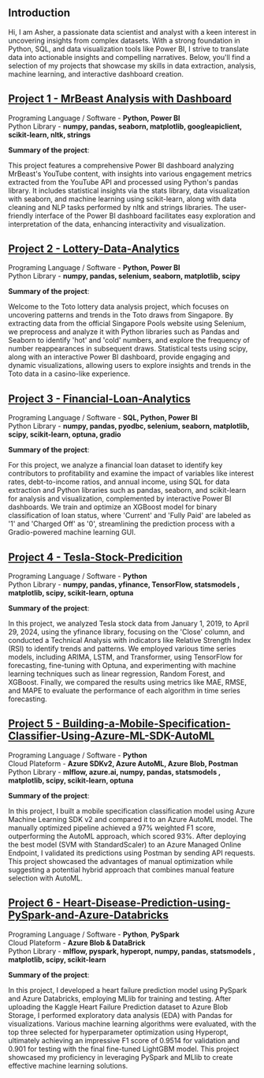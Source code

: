 ## Introduction

Hi, I am Asher, a passionate data scientist and analyst with a keen interest in uncovering insights from complex datasets. With a strong foundation in Python, SQL, and data visualization tools like Power BI, I strive to translate data into actionable insights and compelling narratives. Below, you'll find a selection of my projects that showcase my skills in data extraction, analysis, machine learning, and interactive dashboard creation.

##  [Project 1 - MrBeast Analysis with Dashboard](https://github.com/AsherTeo/MR-Beast-Data-Analytics)

Programing Language / Software - **Python, Power BI** \
Python Library - **numpy, pandas, seaborn, matplotlib, googleapiclient, scikit-learn, nltk,  strings**

**Summary of the project**:

This project features a comprehensive Power BI dashboard analyzing MrBeast's YouTube content, with insights into various engagement metrics extracted from the YouTube API and processed using Python's pandas library. It includes statistical insights via the stats library, data visualization with seaborn, and machine learning using scikit-learn, along with data cleaning and NLP tasks performed by nltk and strings libraries. The user-friendly interface of the Power BI dashboard facilitates easy exploration and interpretation of the data, enhancing interactivity and visualization.

##  [Project 2 - Lottery-Data-Analytics](https://github.com/AsherTeo/Lottery-Data-Analytics)

Programing Language / Software - **Python, Power BI** \
Python Library - **numpy, pandas, selenium, seaborn, matplotlib, scipy**

**Summary of the project**:

Welcome to the Toto lottery data analysis project, which focuses on uncovering patterns and trends in the Toto draws from Singapore. By extracting data from the official Singapore Pools website using Selenium, we preprocess and analyze it with Python libraries such as Pandas and Seaborn to identify 'hot' and 'cold' numbers, and explore the frequency of number reappearances in subsequent draws. Statistical tests using scipy, along with an interactive Power BI dashboard, provide engaging and dynamic visualizations, allowing users to explore insights and trends in the Toto data in a casino-like experience.

##  [Project 3 - Financial-Loan-Analytics](https://github.com/AsherTeo/Financial-Loan-Analytics)

Programing Language / Software - **SQL, Python, Power BI** \
Python Library - **numpy, pandas, pyodbc, selenium, seaborn, matplotlib, scipy,  scikit-learn, optuna, gradio**

**Summary of the project**:

For this project, we analyze a financial loan dataset to identify key contributors to profitability and examine the impact of variables like interest rates, debt-to-income ratios, and annual income, using SQL for data extraction and Python libraries such as pandas, seaborn, and scikit-learn for analysis and visualization, complemented by interactive Power BI dashboards. We train and optimize an XGBoost model for binary classification of loan status, where 'Current' and 'Fully Paid' are labeled as '1' and 'Charged Off' as '0', streamlining the prediction process with a Gradio-powered machine learning GUI.

##  [Project 4 - Tesla-Stock-Predicition](https://github.com/AsherTeo/Tesla-Stock-Predicition)

Programing Language / Software - **Python** \
Python Library - **numpy, pandas, yfinance, TensorFlow, statsmodels , matplotlib, scipy, scikit-learn,  optuna**

**Summary of the project**:

In this project, we analyzed Tesla stock data from January 1, 2019, to April 29, 2024, using the yfinance library, focusing on the 'Close' column, and conducted a Technical Analysis with indicators like Relative Strength Index (RSI) to identify trends and patterns. We employed various time series models, including ARIMA, LSTM, and Transformer, using TensorFlow for forecasting, fine-tuning with Optuna, and experimenting with machine learning techniques such as linear regression, Random Forest, and XGBoost. Finally, we compared the results using metrics like MAE, RMSE, and MAPE to evaluate the performance of each algorithm in time series forecasting.

##  [Project 5 - Building-a-Mobile-Specification-Classifier-Using-Azure-ML-SDK-AutoML](https://github.com/AsherTeo/Building-a-Mobile-Specification-Classifier-Using-Azure-ML-SDK-AutoML)

Programing Language / Software - **Python** \
Cloud Plateform - **Azure SDKv2, Azure AutoML, Azure Blob, Postman** \
Python Library - **mlflow, azure.ai, numpy, pandas, statsmodels , matplotlib, scipy, scikit-learn,  optuna**

**Summary of the project**:

In this project, I built a mobile specification classification model using Azure Machine Learning SDK v2 and compared it to an Azure AutoML model. The manually optimized pipeline achieved a 97% weighted F1 score, outperforming the AutoML approach, which scored 93%. After deploying the best model (SVM with StandardScaler) to an Azure Managed Online Endpoint, I validated its predictions using Postman by sending API requests. This project showcased the advantages of manual optimization while suggesting a potential hybrid approach that combines manual feature selection with AutoML.

##  [Project 6 - Heart-Disease-Prediction-using-PySpark-and-Azure-Databricks](https://github.com/AsherTeo/Heart-Disease-Prediction-using-PySpark-and-Azure-Databricks/tree/main)

Programing Language / Software - **Python**, **PySpark** \
Cloud Plateform - **Azure Blob & DataBrick** \
Python Library - **mlflow, pyspark, hyperopt, numpy, pandas, statsmodels , matplotlib, scipy, scikit-learn**

**Summary of the project**:

In this project, I developed a heart failure prediction model using PySpark and Azure Databricks, employing MLlib for training and testing. After uploading the Kaggle Heart Failure Prediction dataset to Azure Blob Storage, I performed exploratory data analysis (EDA) with Pandas for visualizations. Various machine learning algorithms were evaluated, with the top three selected for hyperparameter optimization using Hyperopt, ultimately achieving an impressive F1 score of 0.9514 for validation and 0.901 for testing with the final fine-tuned LightGBM model. This project showcased my proficiency in leveraging PySpark and MLlib to create effective machine learning solutions.

